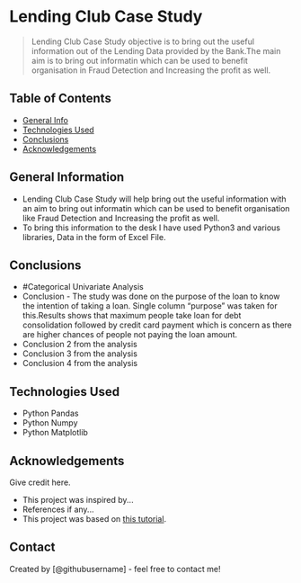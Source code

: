# Lending Club Case Study
> Lending Club Case Study objective is to bring out the useful information out of the Lending Data provided by the Bank.The main aim is to bring out informatin which can be used to benefit organisation in Fraud Detection and Increasing the profit as well.


## Table of Contents
* [General Info](#general-information)
* [Technologies Used](#technologies-used)
* [Conclusions](#conclusions)
* [Acknowledgements](#acknowledgements)

<!-- You can include any other section that is pertinent to your problem -->

## General Information
- Lending Club Case Study will help bring out the useful information with an aim to bring out informatin which can be used to benefit organisation like Fraud Detection and Increasing the profit as well.
- To bring this information to the desk I have used Python3 and various libraries, Data in the form of Excel File.

<!-- You don't have to answer all the questions - just the ones relevant to your project. -->

## Conclusions
- #Categorical Univariate Analysis
-  Conclusion - The study was done on the purpose of the loan to know the intention of taking a loan. Single column “purpose” was taken                   for this.Results shows that maximum people take loan for debt consolidation followed by credit card payment which is                     concern as there are higher chances of people not paying the loan amount.
- Conclusion 2 from the analysis
- Conclusion 3 from the analysis
- Conclusion 4 from the analysis

<!-- You don't have to answer all the questions - just the ones relevant to your project. -->


## Technologies Used
- Python Pandas
- Python Numpy
- Python Matplotlib

<!-- As the libraries versions keep on changing, it is recommended to mention the version of library used in this project -->

## Acknowledgements
Give credit here.
- This project was inspired by...
- References if any...
- This project was based on [this tutorial](https://www.example.com).


## Contact
Created by [@githubusername] - feel free to contact me!


<!-- Optional -->
<!-- ## License -->
<!-- This project is open source and available under the [... License](). -->

<!-- You don't have to include all sections - just the one's relevant to your project -->
